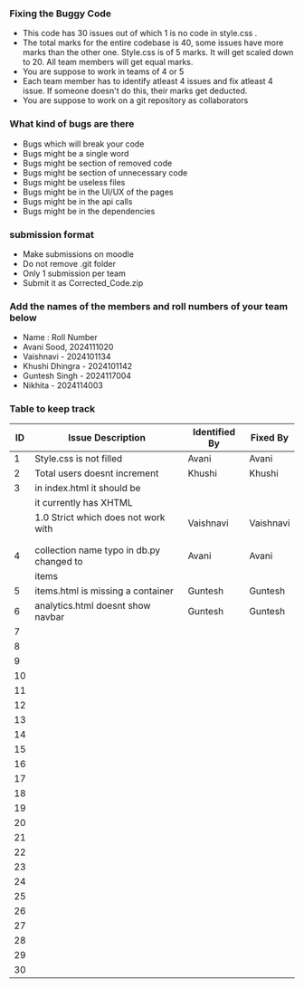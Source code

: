 ### Fixing the Buggy Code

- This code has 30 issues out of which 1 is no code in style.css . 
- The total marks for the entire codebase is 40, some issues have more marks than the other one. Style.css is of 5 marks. It will get scaled down to 20. All team members will get equal marks.
- You are suppose to work in teams of 4 or 5
- Each team member has to identify atleast 4 issues and fix atleast 4 issue. If someone doesn't do this, their marks get deducted.
- You are suppose to work on a git repository as collaborators

### What kind of bugs are there

- Bugs which will break your code
- Bugs might be a single word
- Bugs might be section of removed code
- Bugs might be section of unnecessary code
- Bugs might be useless files
- Bugs might be in the UI/UX of the pages
- Bugs might be in the api calls
- Bugs might be in the dependencies  

### submission format

- Make submissions on moodle
- Do not remove .git folder 
- Only 1 submission per team
- Submit it as Corrected_Code.zip

### Add the names of the members and roll numbers of your team below

- Name : Roll Number
- Avani Sood, 2024111020
- Vaishnavi - 2024101134
- Khushi Dhingra - 2024101142
- Guntesh Singh - 2024117004
- Nikhita - 2024114003

### Table to keep track

| ID  | Issue Description                        | Identified By | Fixed By     |
|-----|------------------------------------------|---------------|--------------|
| 1   | Style.css is not filled                  |    Avani      |    Avani     |
| 2   | Total users doesnt increment             |    Khushi     |    Khushi    |
| 3   | in index.html it should be               |               |              |
|     |   <!DOCTYPE html> it currently has XHTML |               |              |
|     |   1.0 Strict which does not work with    |   Vaishnavi   |   Vaishnavi  |
|     |   <meta charset="ISO-8859-1" />          |               |              |
|     |                                          |               |              |
| 4   | collection name typo in db.py changed to |     Avani     |    Avani     |                
|     |  items                                   |               |              |
| 5   | items.html is missing a container        |   Guntesh     |   Guntesh    |
| 6   |    analytics.html doesnt show navbar     |   Guntesh     |   Guntesh    |
| 7   |                                          |               |              |
| 8   |                                          |               |              |
| 9   |                                          |               |              |
| 10  |                                          |               |              |
| 11  |                                          |               |              |
| 12  |                                          |               |              |
| 13  |                                          |               |              |
| 14  |                                          |               |              |
| 15  |                                          |               |              |
| 16  |                                          |               |              |
| 17  |                                          |               |              |
| 18  |                                          |               |              |
| 19  |                                          |               |              |
| 20  |                                          |               |              |
| 21  |                                          |               |              |
| 22  |                                          |               |              |
| 23  |                                          |               |              |
| 24  |                                          |               |              |
| 25  |                                          |               |              |
| 26  |                                          |               |              |
| 27  |                                          |               |              |
| 28  |                                          |               |              |
| 29  |                                          |               |              |
| 30  |                                          |               |              |
